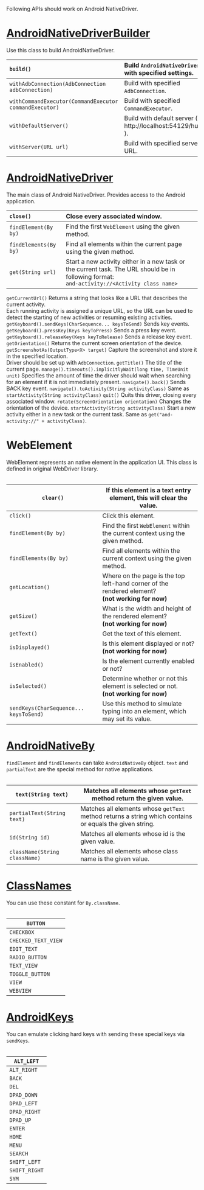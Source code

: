 Following APIs should work on Android NativeDriver.

# [AndroidNativeDriverBuilder](http://code.google.com/p/nativedriver/source/browse/trunk/android/src/com/google/android/testing/nativedriver/client/AndroidNativeDriverBuilder.java) #

Use this class to build AndroidNativeDriver.

| `build()` | Build `AndroidNativeDriver` with specified settings. |
|:----------|:-----------------------------------------------------|
| `withAdbConnection(AdbConnection adbConnection)` | Build with specified `AdbConnection`. |
| `withCommandExecutor(CommandExecutor commandExecutor)` | Build with specified `CommandExecutor`. |
| `withDefaultServer()` | Build with default server ( http://localhost:54129/hub ). |
| `withServer(URL url)` | Build with specified server URL. |

# [AndroidNativeDriver](http://code.google.com/p/nativedriver/source/browse/trunk/android/src/com/google/android/testing/nativedriver/client/AndroidNativeDriver.java) #

The main class of Android NativeDriver. Provides access to the Android application.

| `close()` | Close every associated window. |
|:----------|:-------------------------------|
| `findElement(By by)` | Find the first `WebElement` using the given method. |
| `findElements(By by)` | Find all elements within the current page using the given method. |
| `get(String url)` | Start a new activity either in a new task or the current task. The URL should be in following format:<br><code>and-activity://&lt;Activity class name&gt;</code> <br>
<tr><td> <code>getCurrentUrl()</code> </td><td> Returns a string that looks like a URL that describes the current activity.<br> Each running activity is assigned a unique URL, so the URL can be used to detect the starting of new activities or resuming existing activities. </td></tr>
<tr><td> <code>getKeyboard().sendKeys(CharSequence... keysToSend)</code> </td><td> Sends key events. </td></tr>
<tr><td> <code>getKeyboard().pressKey(Keys keyToPress)</code> </td><td> Sends a press key event. </td></tr>
<tr><td> <code>getKeyboard().releaseKey(Keys keyToRelease)</code> </td><td> Sends a release key event. </td></tr>
<tr><td> <code>getOrientation()</code> </td><td> Returns the current screen orientation of the device. </td></tr>
<tr><td> <code>getScreenshotAs(OutputType&lt;X&gt; target)</code> </td><td> Capture the screenshot and store it in the specified location.<br>Driver should be set up with <code>AdbConnection</code>. </td></tr>
<tr><td> <code>getTitle()</code> </td><td> The title of the current page. </td></tr>
<tr><td> <code>manage().timeouts().implicitlyWait(long time, TimeUnit unit)</code> </td><td> Specifies the amount of time the driver should wait when searching for an element if it is not immediately present. </td></tr>
<tr><td> <code>navigate().back()</code> </td><td> Sends BACK key event. </td></tr>
<tr><td> <code>navigate().toActivity(String activityClass)</code> </td><td> Same as <code>startActivity(String activityClass)</code> </td></tr>
<tr><td> <code>quit()</code> </td><td> Quits this driver, closing every associated window. </td></tr>
<tr><td> <code>rotate(ScreenOrientation orientation)</code> </td><td> Changes the orientation of the device. </td></tr>
<tr><td> <code>startActivity(String activityClass)</code> </td><td> Start a new activity either in a new task or the current task. Same as <code>get("and-activity://" + activityClass)</code>. </td></tr></tbody></table>

<h1>WebElement</h1>

WebElement represents an native element in the application UI. This class is defined in original WebDriver library.<br>
<br>
<table><thead><th> <code>clear()</code> </th><th> If this element is a text entry element, this will clear the value. </th></thead><tbody>
<tr><td> <code>click()</code> </td><td> Click this element. </td></tr>
<tr><td> <code>findElement(By by)</code> </td><td> Find the first <code>WebElement</code> within the current context using the given method. </td></tr>
<tr><td> <code>findElements(By by)</code> </td><td> Find all elements within the current context using the given method. </td></tr>
<tr><td> <code>getLocation() </code> </td><td> Where on the page is the top left-hand corner of the rendered element?<br> <b>(not working for now)</b> </td></tr>
<tr><td> <code>getSize()</code> </td><td> What is the width and height of the rendered element?<br> <b>(not working for now)</b> </td></tr>
<tr><td> <code>getText()</code> </td><td> Get the text of this element. </td></tr>
<tr><td> <code>isDisplayed()</code> </td><td> Is this element displayed or not?<br> <b>(not working for now)</b> </td></tr>
<tr><td> <code>isEnabled()</code> </td><td> Is the element currently enabled or not? </td></tr>
<tr><td> <code>isSelected()</code> </td><td> Determine whether or not this element is selected or not.<br> <b>(not working for now)</b> </td></tr>
<tr><td> <code>sendKeys(CharSequence... keysToSend)</code> </td><td> Use this method to simulate typing into an element, which may set its value. </td></tr></tbody></table>

<h1><a href='http://code.google.com/p/nativedriver/source/browse/trunk/android/src/com/google/android/testing/nativedriver/common/AndroidNativeBy.java'>AndroidNativeBy</a></h1>

<code>findElement</code> and <code>findElements</code> can take <code>AndroidNativeBy</code> object. <code>text</code> and <code>partialText</code> are the special method for native applications.<br>
<br>
<table><thead><th> <code>text(String text)</code> </th><th> Matches all elements whose <code>getText</code> method return the given value. </th></thead><tbody>
<tr><td> <code>partialText(String text)</code> </td><td> Matches all elements whose <code>getText</code> method returns a string which contains or equals the given string. </td></tr>
<tr><td> <code>id(String id)</code> </td><td> Matches all elements whose id is the given value. </td></tr>
<tr><td> <code>className(String className)</code> </td><td> Matches all elements whose class name is the given value.  </td></tr></tbody></table>

<h1><a href='http://code.google.com/p/nativedriver/source/browse/trunk/android/src/com/google/android/testing/nativedriver/client/ClassNames.java'>ClassNames</a></h1>

You can use these constant for <code>By.className</code>.<br>
<br>
<table><thead><th> <code>BUTTON</code> </th></thead><tbody>
<tr><td> <code>CHECKBOX</code> </td></tr>
<tr><td> <code>CHECKED_TEXT_VIEW</code> </td></tr>
<tr><td> <code>EDIT_TEXT</code> </td></tr>
<tr><td> <code>RADIO_BUTTON</code> </td></tr>
<tr><td> <code>TEXT_VIEW</code> </td></tr>
<tr><td> <code>TOGGLE_BUTTON</code> </td></tr>
<tr><td> <code>VIEW</code> </td></tr>
<tr><td> <code>WEBVIEW</code> </td></tr></tbody></table>

<h1><a href='http://code.google.com/p/nativedriver/source/browse/trunk/android/src/com/google/android/testing/nativedriver/common/AndroidKeys.java'>AndroidKeys</a></h1>

You can emulate clicking hard keys with sending these special keys via <code>sendKeys</code>.<br>
<br>
<table><thead><th> <code>ALT_LEFT</code> </th></thead><tbody>
<tr><td> <code>ALT_RIGHT</code> </td></tr>
<tr><td> <code>BACK</code> </td></tr>
<tr><td> <code>DEL</code> </td></tr>
<tr><td> <code>DPAD_DOWN</code> </td></tr>
<tr><td> <code>DPAD_LEFT</code> </td></tr>
<tr><td> <code>DPAD_RIGHT</code> </td></tr>
<tr><td> <code>DPAD_UP</code> </td></tr>
<tr><td> <code>ENTER</code> </td></tr>
<tr><td> <code>HOME</code> </td></tr>
<tr><td> <code>MENU</code> </td></tr>
<tr><td> <code>SEARCH</code> </td></tr>
<tr><td> <code>SHIFT_LEFT</code> </td></tr>
<tr><td> <code>SHIFT_RIGHT</code> </td></tr>
<tr><td> <code>SYM</code> </td></tr>